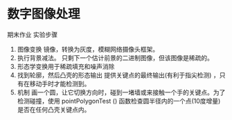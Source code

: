 # 数字图像处理
 期末作业 实验步骤
1.	图像变换
镜像，转换为灰度，模糊网络摄像头框架。
2.	执行背景减法。
只剩下一个估计前景的二进制图像，但该图像是稀疏的。
3.	形态学变换用于稀疏填充和噪声消除
4.	找到轮廓，然后凸壳的形态输出
提供关键点的最终输出(有利于指尖检测) ，只有在移动手时才能检测到。
5.	机制
画一个圆，让它切换方向时，碰到一堵墙或来接触一个手的关键点。为了检测碰撞，使用 pointPolygonTest () 函数检查圆半径内的一个点(10度增量)是否在任何凸壳关键点内。
